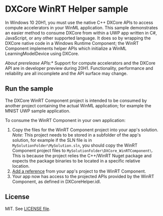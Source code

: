 # DXCore WinRT Helper sample

In Windows 10 20H1, you must use the native C++ DXCore APIs to access compute accelerators in your WinML application. This sample demonstrates an easier method to consume DXCore from within a UWP app written in C#, JavaScript, or any other supported language. It does so by wrapping the DXCore native code in a Windows Runtime Component; the WinRT Component implements helper APIs which initialize a WinML LearningModelDevice using DXCore.

*About prerelease APIs:** Support for compute accelerators and the DXCore API are in developer preview during 20H1. Functionality, performance and reliability are all incomplete and the API surface may change.

## Run the sample

The DXCore WinRT Component project is intended to be consumed by another project containing the actual WinML application; for example the MNIST UWP sample application.

To consume the WinRT Component in your own application:

1. Copy the files for the WinRT Component project into your app's solution.
*Note:* This project needs to be stored in a subfolder of the app's solution, for example if the SLN file is in `MySolutionFolder\MySolution.sln`, you should copy the WinRT Component project files to `MySolutionFolder\DXCore_WinRTComponent\`. This is because the project relies the C++/WinRT Nuget package and expects the package binaries to be located in a specific relative location.
2. [Add a reference](https://docs.microsoft.com/en-us/visualstudio/ide/managing-references-in-a-project) from your app's project to the WinRT Component.
3. Your app now has access to the projected APIs provided by the WinRT Component, as defined in DXCoreHelper.idl.

## License

MIT. See [LICENSE file](https://github.com/Microsoft/Windows-Machine-Learning/blob/master/LICENSE).